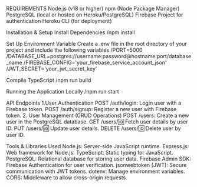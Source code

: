 REQUIREMENTS
Node.js (v18 or higher)
npm (Node Package Manager)
PostgreSQL (local or hosted on Heroku/PostgreSQL)
Firebase Project for authentication
Heroku CLI (for deployment)

Installation & Setup
Install Dependencies
  /npm install
  
Set Up Environment Variable
Create a .env file in the root directory of your project and include the following variables
/PORT=5000
/DATABASE_URL=postgres://username:password@hostname:port/database_name
/FIREBASE_CONFIG='your_firebase_service_account_json'
/JWT_SECRET='your_jwt_secret_key'

Compile TypeScript
/npm run build

Running the Application Locally
/npm run start

API Endpoints
1.User Authentication
POST /auth/login: Login user with a Firebase token.
POST /auth/signup: Register a new user with Firebase token.
2. User Management (CRUD Operations)
POST /users: Create a new user in the PostgreSQL database.
GET /users/:id: Fetch user details by user ID.
PUT /users/:id: Update user details.
DELETE /users/:id: Delete user by user ID.

Tools & Libraries Used
Node.js: Server-side JavaScript runtime.
Express.js: Web framework for Node.js.
TypeScript: Static typing for JavaScript.
PostgreSQL: Relational database for storing user data.
Firebase Admin SDK: Firebase Authentication for user verification.
jsonwebtoken (JWT): Secure communication with JWT tokens.
dotenv: Manage environment variables.
CORS: Middleware to allow cross-origin requests.

